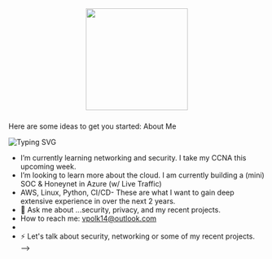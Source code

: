 

<div align="center">   
 <img height="200" src="https://gitlab.com/iruldanet/iruldanet/-/raw/main/img/gitlab-readme-banner-headerv4.gif" />
</div>

###









###
Here are some ideas to get you started:
About Me

  <img src="https://readme-typing-svg.herokuapp.com?font=Fira+Code&weight=500&size=25&pause=1000&color=0FC937&center=true&width=435&lines=Welcome+to+my+World" alt="Typing SVG" />
</div>



-  I’m currently learning networking and security. I take my CCNA this upcoming week.
-  I’m looking to learn more about the cloud. I am currently building a (mini) SOC & Honeynet in Azure (w/ Live Traffic)
 - AWS, Linux, Python, CI/CD- These are what I want to gain deep extensive experience in over the next 2 years. 
- 💬 Ask me about ...security, privacy, and my recent projects. 
-  How to reach me: vpolk14@outlook.com
-  
- ⚡ Let's talk about security, networking or some of my recent projects.  
-->
